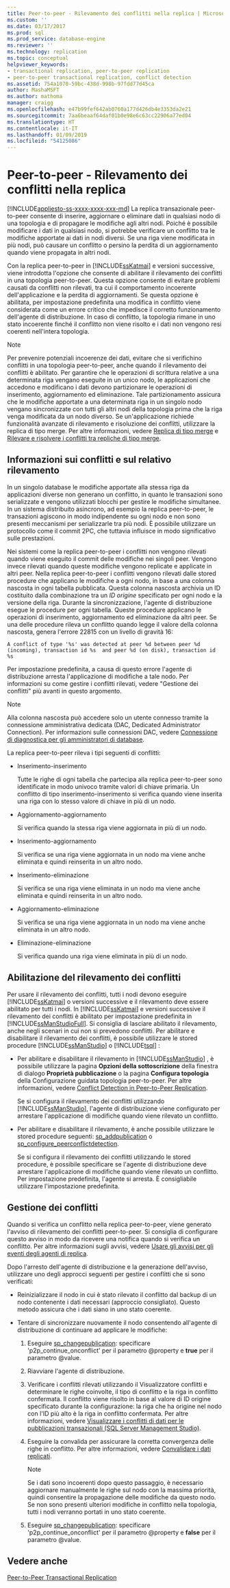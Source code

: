 ```yaml
---
title: Peer-to-peer - Rilevamento dei conflitti nella replica | Microsoft Docs
ms.custom: ''
ms.date: 03/17/2017
ms.prod: sql
ms.prod_service: database-engine
ms.reviewer: ''
ms.technology: replication
ms.topic: conceptual
helpviewer_keywords:
- transactional replication, peer-to-peer replication
- peer-to-peer transactional replication, conflict detection
ms.assetid: 754a1070-59bc-438d-998b-97fdd77d45ca
author: MashaMSFT
ms.author: mathoma
manager: craigg
ms.openlocfilehash: e47b99fef642ab0760a177d426db4e3353da2e21
ms.sourcegitcommit: 7aa6beaaf64daf01b0e98e6c63cc22906a77ed04
ms.translationtype: HT
ms.contentlocale: it-IT
ms.lasthandoff: 01/09/2019
ms.locfileid: "54125086"
---
```

# <a name="peer-to-peer---conflict-detection-in-peer-to-peer-replication"></a>Peer-to-peer - Rilevamento dei conflitti nella replica
[!INCLUDE[appliesto-ss-xxxx-xxxx-xxx-md](../../../includes/appliesto-ss-xxxx-xxxx-xxx-md.md)]
  La replica transazionale peer-to-peer consente di inserire, aggiornare o eliminare dati in qualsiasi nodo di una topologia e di propagare le modifiche agli altri nodi. Poiché è possibile modificare i dati in qualsiasi nodo, si potrebbe verificare un conflitto tra le modifiche apportate ai dati in nodi diversi. Se una riga viene modificata in più nodi, può causare un conflitto o persino la perdita di un aggiornamento quando viene propagata in altri nodi.  
  
 Con la replica peer-to-peer in [!INCLUDE[ssKatmai](../../../includes/sskatmai-md.md)] e versioni successive, viene introdotta l'opzione che consente di abilitare il rilevamento dei conflitti in una topologia peer-to-peer. Questa opzione consente di evitare problemi causati da conflitti non rilevati, tra cui il comportamento incoerente dell'applicazione e la perdita di aggiornamenti. Se questa opzione è abilitata, per impostazione predefinita una modifica in conflitto viene considerata come un errore critico che impedisce il corretto funzionamento dell'agente di distribuzione. In caso di conflitto, la topologia rimane in uno stato incoerente finché il conflitto non viene risolto e i dati non vengono resi coerenti nell'intera topologia.  
  
> [!NOTE]  
>  Per prevenire potenziali incoerenze dei dati, evitare che si verifichino conflitti in una topologia peer-to-peer, anche quando il rilevamento dei conflitti è abilitato. Per garantire che le operazioni di scrittura relative a una determinata riga vengano eseguite in un unico nodo, le applicazioni che accedono e modificano i dati devono partizionare le operazioni di inserimento, aggiornamento ed eliminazione. Tale partizionamento assicura che le modifiche apportate a una determinata riga in un singolo nodo vengano sincronizzate con tutti gli altri nodi della topologia prima che la riga venga modificata da un nodo diverso. Se un'applicazione richiede funzionalità avanzate di rilevamento e risoluzione dei conflitti, utilizzare la replica di tipo merge. Per altre informazioni, vedere [Replica di tipo merge](../../../relational-databases/replication/merge/merge-replication.md) e [Rilevare e risolvere i conflitti tra repliche di tipo merge](../../../relational-databases/replication/merge/advanced-merge-replication-conflict-detection-and-resolution.md).  
  
## <a name="understanding-conflicts-and-conflict-detection"></a>Informazioni sui conflitti e sul relativo rilevamento  
 In un singolo database le modifiche apportate alla stessa riga da applicazioni diverse non generano un conflitto, in quanto le transazioni sono serializzate e vengono utilizzati blocchi per gestire le modifiche simultanee. In un sistema distribuito asincrono, ad esempio la replica peer-to-peer, le transazioni agiscono in modo indipendente su ogni nodo e non sono presenti meccanismi per serializzarle tra più nodi. È possibile utilizzare un protocollo come il commit 2PC, che tuttavia influisce in modo significativo sulle prestazioni.  
  
 Nei sistemi come la replica peer-to-peer i conflitti non vengono rilevati quando viene eseguito il commit delle modifiche nei singoli peer. Vengono invece rilevati quando queste modifiche vengono replicate e applicate in altri peer. Nella replica peer-to-peer i conflitti vengono rilevati dalle stored procedure che applicano le modifiche a ogni nodo, in base a una colonna nascosta in ogni tabella pubblicata. Questa colonna nascosta archivia un ID costituito dalla combinazione tra un *ID origine* specificato per ogni nodo e la versione della riga. Durante la sincronizzazione, l'agente di distribuzione esegue le procedure per ogni tabella. Queste procedure applicano le operazioni di inserimento, aggiornamento ed eliminazione da altri peer. Se una delle procedure rileva un conflitto quando legge il valore della colonna nascosta, genera l'errore 22815 con un livello di gravità 16:  
  
 `A conflict of type '%s' was detected at peer %d between peer %d (incoming), transaction id %s  and peer %d (on disk), transaction id %s`  
  
 Per impostazione predefinita, a causa di questo errore l'agente di distribuzione arresta l'applicazione di modifiche a tale nodo. Per informazioni su come gestire i conflitti rilevati, vedere "Gestione dei conflitti" più avanti in questo argomento.  
  
> [!NOTE]  
>  Alla colonna nascosta può accedere solo un utente connesso tramite la connessione amministrativa dedicata (DAC, Dedicated Administrator Connection). Per informazioni sulle connessioni DAC, vedere [Connessione di diagnostica per gli amministratori di database](../../../database-engine/configure-windows/diagnostic-connection-for-database-administrators.md).  
  
 La replica peer-to-peer rileva i tipi seguenti di conflitti:  
  
-   Inserimento-inserimento  
  
     Tutte le righe di ogni tabella che partecipa alla replica peer-to-peer sono identificate in modo univoco tramite valori di chiave primaria. Un conflitto di tipo inserimento-inserimento si verifica quando viene inserita una riga con lo stesso valore di chiave in più di un nodo.  
  
-   Aggiornamento-aggiornamento  
  
     Si verifica quando la stessa riga viene aggiornata in più di un nodo.  
  
-   Inserimento-aggiornamento  
  
     Si verifica se una riga viene aggiornata in un nodo ma viene anche eliminata e quindi reinserita in un altro nodo.  
  
-   Inserimento-eliminazione  
  
     Si verifica se una riga viene eliminata in un nodo ma viene anche eliminata e quindi reinserita in un altro nodo.  
  
-   Aggiornamento-eliminazione  
  
     Si verifica se una riga viene aggiornata in un nodo ma viene anche eliminata in un altro nodo.  
  
-   Eliminazione-eliminazione  
  
     Si verifica quando una riga viene eliminata in più di un nodo.  
  
## <a name="enabling-conflict-detection"></a>Abilitazione del rilevamento dei conflitti  
 Per usare il rilevamento dei conflitti, tutti i nodi devono eseguire [!INCLUDE[ssKatmai](../../../includes/sskatmai-md.md)] o versioni successive e il rilevamento deve essere abilitato per tutti i nodi. In [!INCLUDE[ssKatmai](../../../includes/sskatmai-md.md)] e versioni successive il rilevamento dei conflitti è abilitato per impostazione predefinita in [!INCLUDE[ssManStudioFull](../../../includes/ssmanstudiofull-md.md)]. Si consiglia di lasciare abilitato il rilevamento, anche negli scenari in cui non si prevedono conflitti. Per abilitare e disabilitare il rilevamento dei conflitti, è possibile utilizzare le stored procedure [!INCLUDE[ssManStudio](../../../includes/ssmanstudio-md.md)] o [!INCLUDE[tsql](../../../includes/tsql-md.md)] :  
  
-   Per abilitare e disabilitare il rilevamento in [!INCLUDE[ssManStudio](../../../includes/ssmanstudio-md.md)] , è possibile utilizzare la pagina **Opzioni della sottoscrizione** della finestra di dialogo **Proprietà pubblicazione** o la pagina **Configura topologia** della Configurazione guidata topologia peer-to-peer. Per altre informazioni, vedere [Conflict Detection in Peer-to-Peer Replication](../../../relational-databases/replication/transactional/peer-to-peer-conflict-detection-in-peer-to-peer-replication.md).  
  
     Se si configura il rilevamento dei conflitti utilizzando [!INCLUDE[ssManStudio](../../../includes/ssmanstudio-md.md)], l'agente di distribuzione viene configurato per arrestare l'applicazione di modifiche quando viene rilevato un conflitto.  
  
-   Per abilitare e disabilitare il rilevamento, è anche possibile utilizzare le stored procedure seguenti: [sp_addpublication](../../../relational-databases/system-stored-procedures/sp-addpublication-transact-sql.md) o [sp_configure_peerconflictdetection](../../../relational-databases/system-stored-procedures/sp-configure-peerconflictdetection-transact-sql.md).  
  
     Se si configura il rilevamento dei conflitti utilizzando le stored procedure, è possibile specificare se l'agente di distribuzione deve arrestare l'applicazione di modifiche quando viene rilevato un conflitto. Per impostazione predefinita, l'agente si arresta. È consigliabile utilizzare l'impostazione predefinita.  
  
## <a name="handling-conflicts"></a>Gestione dei conflitti  
 Quando si verifica un conflitto nella replica peer-to-peer, viene generato l'avviso di rilevamento dei conflitti peer-to-peer. Si consiglia di configurare questo avviso in modo da ricevere una notifica quando si verifica un conflitto. Per altre informazioni sugli avvisi, vedere [Usare gli avvisi per gli eventi degli agenti di replica](../../../relational-databases/replication/agents/use-alerts-for-replication-agent-events.md).  
  
 Dopo l'arresto dell'agente di distribuzione e la generazione dell'avviso, utilizzare uno degli approcci seguenti per gestire i conflitti che si sono verificati:  
  
-   Reinizializzare il nodo in cui è stato rilevato il conflitto dal backup di un nodo contenente i dati necessari (approccio consigliato). Questo metodo assicura che i dati siano in uno stato coerente.  
  
-   Tentare di sincronizzare nuovamente il nodo consentendo all'agente di distribuzione di continuare ad applicare le modifiche:  
  
    1.  Eseguire [sp_changepublication](../../../relational-databases/system-stored-procedures/sp-changepublication-transact-sql.md): specificare 'p2p_continue_onconflict' per il parametro @property e **true** per il parametro @value.  
  
    2.  Riavviare l'agente di distribuzione.  
  
    3.  Verificare i conflitti rilevati utilizzando il Visualizzatore conflitti e determinare le righe coinvolte, il tipo di conflitto e la riga in conflitto confermata. Il conflitto viene risolto in base al valore di ID origine specificato durante la configurazione: la riga che ha origine nel nodo con l'ID più alto è la riga in conflitto confermata. Per altre informazioni, vedere [Visualizzare i conflitti di dati per le pubblicazioni transazionali &#40;SQL Server Management Studio&#41;](../../../relational-databases/replication/view-data-conflicts-for-transactional-publications-sql-server-management-studio.md).  
  
    4.  Eseguire la convalida per assicurare la corretta convergenza delle righe in conflitto. Per altre informazioni, vedere [Convalidare i dati replicati](../../../relational-databases/replication/validate-data-at-the-subscriber.md).  
  
        > [!NOTE]  
        >  Se i dati sono incoerenti dopo questo passaggio, è necessario aggiornare manualmente le righe sul nodo con la massima priorità, quindi consentire la propagazione delle modifiche da questo nodo. Se non sono presenti ulteriori modifiche in conflitto nella topologia, tutti i nodi verranno portati in uno stato coerente.  
  
    5.  Eseguire [sp_changepublication](../../../relational-databases/system-stored-procedures/sp-changepublication-transact-sql.md): specificare 'p2p_continue_onconflict' per il parametro @property e **false** per il parametro @value.  
  
## <a name="see-also"></a>Vedere anche  
 [Peer-to-Peer Transactional Replication](../../../relational-databases/replication/transactional/peer-to-peer-transactional-replication.md)  
  
  
